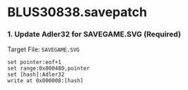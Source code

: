 # BLUS30838.savepatch

### 1. Update Adler32 for SAVEGAME.SVG (Required)

Target File: `SAVEGAME.SVG`

```
set pointer:eof+1
set range:0x000480,pointer
set [hash]:Adler32
write at 0x000008:[hash]
```

